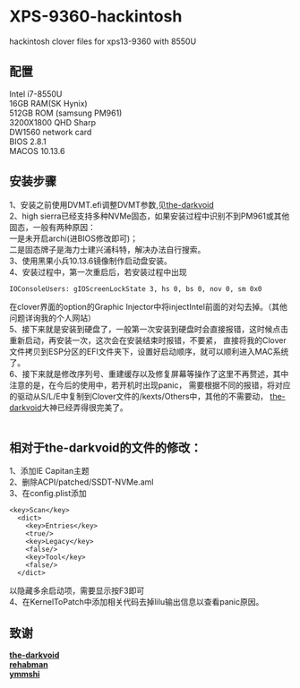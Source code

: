 # XPS-9360-hackintosh
hackintosh clover files for xps13-9360 with 8550U 
<br>

## 配置
Intel i7-8550U<br>
16GB RAM(SK Hynix)<br>
512GB ROM (samsung PM961)<br>
3200X1800 QHD Sharp<br>
DW1560 network card<br>
BIOS 2.8.1 <br>
MACOS 10.13.6<br>


## 安装步骤
1、安装之前使用DVMT.efi调整DVMT参数,见[the-darkvoid](https://github.com/the-darkvoid/XPS9360-macOS)<br>
2、high sierra已经支持多种NVMe固态，如果安装过程中识别不到PM961或其他固态，一般有两种原因：<br>
一是未开启archi(进BIOS修改即可)；<br>
二是固态牌子是海力士建兴浦科特，解决办法自行搜索。<br>
3、使用黑果小兵10.13.6镜像制作启动盘安装。<br>
4、安装过程中，第一次重启后，若安装过程中出现<br>
```
IOConsoleUsers: gIOScreenLockState 3, hs 0, bs 0, nov 0, sm 0x0
```
在clover界面的option的Graphic Injector中将injectIntel前面的对勾去掉。（其他问题详询我的个人网站）<br>
5、接下来就是安装到硬盘了，一般第一次安装到硬盘时会直接报错，这时候点击重新启动，再安装一次，这次会在安装结束时报错，不要紧，
直接将我的Clover文件拷贝到ESP分区的EFI文件夹下，设置好启动顺序，就可以顺利进入MAC系统了。<br>
6、接下来就是修改序列号、重建缓存以及修复屏幕等操作了这里不再赘述，其中注意的是，在今后的使用中，若开机时出现panic，
需要根据不同的报错，将对应的驱动从S/L/E中复制到Clover文件的/kexts/Others中，其他的不需要动，
[the-darkvoid](https://github.com/the-darkvoid/XPS9360-macOS)大神已经弄得很完美了。<br>
<br>

## 相对于the-darkvoid的文件的修改：
1、添加IE Capitan主题<br>
2、删除ACPI/patched/SSDT-NVMe.aml<br>
3、在config.plist添加<br>
```
<key>Scan</key>
  <dict>
    <key>Entries</key>
    <true/>
    <key>Legacy</key>
    <false/>
    <key>Tool</key>
    <false/>
  </dict>
```
以隐藏多余启动项，需要显示按F3即可<br>
4、在KernelToPatch中添加相关代码去掉lilu输出信息以查看panic原因。
<br>

## 致谢
**[the-darkvoid](https://github.com/the-darkvoid/XPS9360-macOS)**<br>
**[rehabman](https://github.com/RehabMan/patch-nvme)**<br>
**[ymmshi](https://github.com/ymmshi/XPS-9360)**<br>
